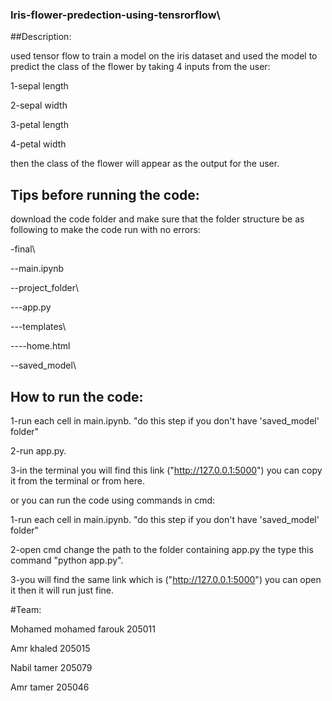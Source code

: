 ### Iris-flower-predection-using-tensrorflow\

##Description:

used tensor flow to train a model on the iris dataset and used the model to predict the class of the flower by taking 4 inputs from the user:

1-sepal length           

2-sepal width

3-petal length

4-petal width

then the class of the flower will appear as the output for the user.

## Tips before running the code:

download the code folder and make sure that the folder structure be as following to make the code run with no errors:


-final\

  --main.ipynb
  
  --project_folder\
  
  ---app.py
  
  ---templates\  
  
  ----home.html   
  
  --saved_model\
  

## How to run the code:

1-run each cell in main.ipynb. "do this step if you don't have 'saved_model' folder"

2-run app.py.

3-in the terminal you will find this link ("http://127.0.0.1:5000") you can copy it from the terminal or from here.


or you can run the code using commands in cmd:

1-run each cell in main.ipynb. "do this step if you don't have 'saved_model' folder"

2-open cmd change the path to the folder containing app.py the type this command "python app.py".

3-you will find the same link which is ("http://127.0.0.1:5000") you can open it then it will run just fine.


#Team:

Mohamed mohamed farouk 205011

Amr khaled 205015

Nabil tamer 205079

Amr tamer 205046
